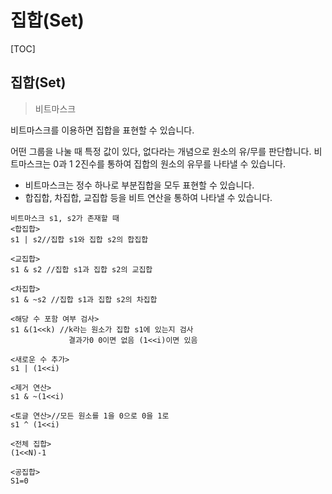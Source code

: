 # 집합(Set)

[TOC]

## 집합(Set)

> 비트마스크

비트마스크를 이용하면 집합을 표현할 수 있습니다.

어떤 그룹을 나눌 때 특정 값이 있다, 없다라는 개념으로 원소의 유/무를 판단합니다. 비트마스크는 0과 1 2진수를 통하여 집합의 원소의 유무를 나타낼 수 있습니다.

- 비트마스크는 정수 하나로 부분집합을 모두 표현할 수 있습니다.
- 합집합, 차집합, 교집합 등을 비트 연산을 통하여 나타낼 수 있습니다.



```
비트마스크 s1, s2가 존재할 때
<합집합>
s1 | s2//집합 s1와 집합 s2의 합집합

<교집합>
s1 & s2 //집합 s1과 집합 s2의 교집합

<차집합>
s1 & ~s2 //집합 s1과 집합 s2의 차집합

<해당 수 포함 여부 검사>
s1 &(1<<k) //k라는 원소가 집합 s1에 있는지 검사
             결과가0 0이면 없음 (1<<i)이면 있음
             
<새로운 수 추가>
s1 | (1<<i)

<제거 연산>
s1 & ~(1<<i)

<토글 연산>//모든 원소를 1을 0으로 0을 1로
s1 ^ (1<<i)

<전체 집합>
(1<<N)-1 

<공집합>
S1=0


```

